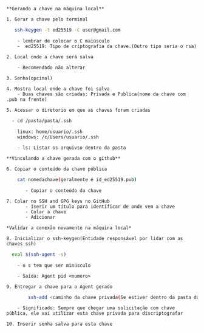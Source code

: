     **Gerando a chave na máquina local**

    1. Gerar a chave pelo terminal

  ```bash
     ssh-keygen -t ed25519 -C user@gmail.com
  ```

        - lembrar de colocar o C maiúsculo
        -  ed25519: Tipo de criptografia da chave.(Outro tipo seria o rsa)

    2. Local onde a chave será salva

        - Recomendado não alterar

    3. Senha(opcinal)

    4. Mostra local onde a chave foi salva
        - Duas chaves são criadas: Privada e Publica(nome da chave com .pub na frente) 

    5. Acessar o diretorio em que as chaves foram criadas

 
```bash
  - cd /pasta/pasta/.ssh 
```

        linux: home/usuario/.ssh
        windows: /c/Users/usuario/.ssh

        - ls: Listar os arquivso dentro da pasta

    **Vinculando a chave gerada com o github**
    
    6. Copiar o conteúdo da chave pública

```bash 
    cat nomedachave(geralmente é id_ed25519.pub)
```    
           - Copiar o conteúdo da chave

    7. Colar no SSH and GPG keys no GitHub
           - Iserir um título para identificar de onde vem a chave
           - Colar a chave
           - Adicionar
    
    *Validar a conexão novamente na máquina local*

    8. Inicializar o ssh-keygen(Entidade responsável por lidar com as chaves ssh)
    

```bash 
  eval $(ssh-agent -s)
```
        - o s tem que ser minúsculo
        
        - Saída: Agent pid <numero>

    9. Entregar a chave para o Agent gerado

  ```bash 
          ssh-add <caminho da chave privada(Se estiver dentro da pasta da chave, basta digitar o nome da mesma)>
  ``` 
        - Significado: Sempre que chegar uma solicitação com chave pública, ele vai utilizar esta chave privada para discriptografar
    
    10. Inserir senha salva para esta chave

        
